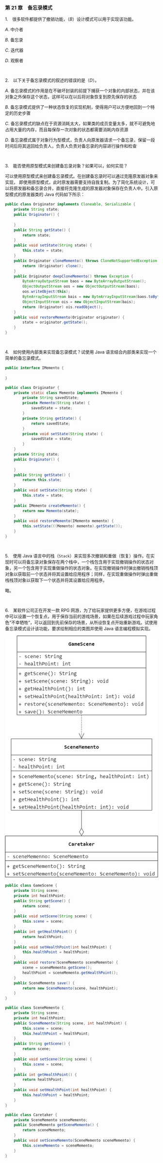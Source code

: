 ### 第 21 章　备忘录模式
1.　很多软件都提供了撤销功能，（$B$）设计模式可以用于实现该功能。

$A.$ 中介者

$B.$ 备忘录

$C.$ 迭代器

$D.$ 观察者

<br/>

2.　以下关于备忘录模式的叙述的错误的是（$D$）。

$A.$ 备忘录模式的作用是在不破坏封装的前提下捕获一个对象的内部状态，并在该对象之外保存这个状态，这样可以在以后将对象恢复到原先保存的状态

$B.$ 备忘录模式提供了一种状态恢复的实现机制，使得用户可以方便地回到一个特定的历史步骤

$C.$ 备忘录模式的缺点在于资源消耗太大，如果类的成员变量太多，就不可避免地占用大量的内存，而且每保存一次对象的状态都需要消耗内存资源

$D.$ 备忘录模式属于对象行为型模式，负责人向原发器请求一个备忘录，保留一段时间后将其送回给负责人，负责人负责对备忘录的内容进行操作和检查

<br/>

3.　能否使用原型模式来创建备忘录对象？如果可以，如何实现？

可以使用原型模式来创建备忘录模式。在创建备忘录时可以通过克隆原发器对象来实现，
即使用原型模式，此时原发器需要支持自我复制。为了简化系统设计，可以将原发器和备忘录合并，直接将克隆生成的原发器对象保存在负责人中。引入原型模式的原发器类的 Java 代码如下所示：

```Java
public class Originator implements Cloneable, Serializable {
    private String state;
    public Originator() {

    }
    public String getState() {
        return state;
    }
    public void setState(String state) {
        this.state = state;
    }
    public Originator cloneMemento() throws CloneNotSupportedException {
        return (Originator) clone();
    }
    public Originator deepCloneMemento() throws Exception {
        ByteArrayOutputStream baos = new ByteArrayOutputStream();
        ObjectOutputStream oos = new ObjectOutputStream(baos);
        oos.writeObject(this);
        ByteArrayInputStream bais = new ByteArrayInputStream(baos.toByteArray());
        ObjectInputStream ois = new ObjectInputStream(bais);
        return (Originator) ois.readObject();
    }
    public void restoreMemento(Originator originator) {
        state = originator.getState();
    }
}
```

<br/>

4.　如何使用内部类来实现备忘录模式？试使用 Java 语言结合内部类来实现一个简单的备忘录模式。

```Java
public interface IMemento {

}
```

```Java
public class Originator {
    private static class Memento implements IMemento {
        private String savedState;
        private Memento(String state) {
            savedState = state;
        }
        private String getState() {
            return savedState;
        }
        private void setState(String state) {
            savedState = state;
        }
    }
    private String state;
    public Originator() {

    }
    public String getState() {
        return this.state;
    }
    public void setState(String state) {
        this.state = state;
    }
    public IMemento createMemento() {
        return new Memento(state);
    }
    public void restoreMemento(IMemento memento) {
        this.setState(((Memento) memento).getState());
    }
}
```

<br/>

5.　使用 Java 语言中的栈（`Stack`）来实现多次撤销和重做（恢复）操作。在实现时可以将备忘录对象保存在两个栈中，一个栈包含用于实现撤销操作的状态对象，另一个包含用于实现重做操作的状态对象。在实现撤销操作时弹出撤销栈栈顶对象以获取前一个状态并将其设置给应用程序；同样，在实现重做操作时弹出重做栈栈顶对象以获取下一个状态并将其设置给应用程序。

略。

<br/>

6.　某软件公司正在开发一款 RPG 网游，为了给玩家提供更多方便，在游戏过程中可以设置一个恢复点，用于保存当前的游戏场景，如果在后续游戏过程中玩家角色“不幸牺牲”，可以返回到先前保存的场景，从所设恢复点开始重新游戏。试使用备忘录模式设计该功能，要求绘制相应的类图并使用 Java 语言编程模拟实现。

![](./img/img1.png)

```Java
public class GameScene {
    private String scene;
    private int healthPoint;
    public String getScene() {
        return scene;
    }
    public void setScene(String scene) {
        this.scene = scene;
    }
    public int getHealthPoint() {
        return healthPoint;
    }
    public void setHealthPoint(int healthPoint) {
        this.healthPoint = healthPoint;
    }
    public void restore(SceneMemento sceneMemento) {
        scene = sceneMemento.getScene();
        healthPoint = sceneMemento.getHealthPoint();
    }
    public SceneMemento save() {
        return new SceneMemento(scene, healthPoint);
    }
}
```

```Java
public class SceneMemento {
    private String scene;
    private int healthPoint;
    public SceneMemento(String scene, int healthPoint) {
        this.scene = scene;
        this.healthPoint = healthPoint;
    }
    public String getScene() {
        return scene;
    }
    public void setScene(String scene) {
        this.scene = scene;
    }
    public int getHealthPoint() {
        return healthPoint;
    }
    public void setHealthPoint(int healthPoint) {
        this.healthPoint = healthPoint;
    }
}
```

```Java
public class Caretaker {
    private SceneMemento sceneMemento;
    public SceneMemento getSceneMemento() {
        return sceneMemento;
    }
    public void setSceneMemento(SceneMemento sceneMemento) {
        this.sceneMemento = sceneMemento;
    }
}
```
